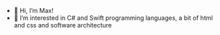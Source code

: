 - 👋 Hi, I’m Max!
- 👀 I’m interested in C# and Swift programming languages, a bit of html and css and software architecture

